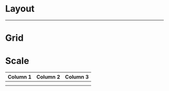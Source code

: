 
# Layout

---

# Grid

# Scale

  
| Column 1 | Column 2 | Column 3 |  
| --- | --- | --- |  
|  |  |  |  
|  |  |  |  
